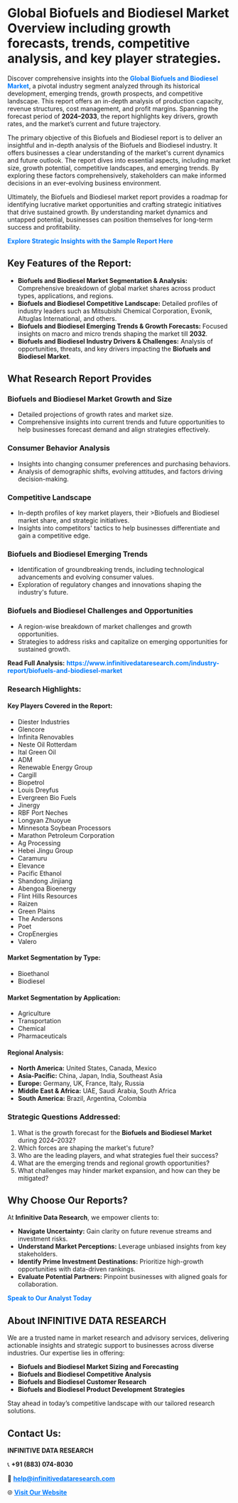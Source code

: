<h1>Global Biofuels and Biodiesel Market Overview including growth forecasts, trends, competitive analysis, and key player strategies.</h1>
<p>
Discover comprehensive insights into the 
<a href="https://www.infinitivedataresearch.com/industry-report/biofuels-and-biodiesel-market" rel="dofollow" style="color: #007BFF; text-decoration: none;"><strong>Global Biofuels and Biodiesel Market</strong></a>, a pivotal industry segment analyzed through its historical development, emerging trends, growth prospects, and competitive landscape. This report offers an in-depth analysis of production capacity, revenue structures, cost management, and profit margins. Spanning the forecast period of <strong>2024–2033</strong>, the report highlights key drivers, growth rates, and the market’s current and future trajectory.
</p>
<p>
The primary objective of this Biofuels and Biodiesel report is to deliver an insightful and in-depth analysis of the Biofuels and Biodiesel industry. It offers businesses a clear understanding of the market's current dynamics and future outlook. The report dives into essential aspects, including market size, growth potential, competitive landscapes, and emerging trends. By exploring these factors comprehensively, stakeholders can make informed decisions in an ever-evolving business environment.
</p>
<p>
Ultimately, the Biofuels and Biodiesel market report provides a roadmap for identifying lucrative market opportunities and crafting strategic initiatives that drive sustained growth. By understanding market dynamics and untapped potential, businesses can position themselves for long-term success and profitability.
</p>
<p>
<a href="https://www.infinitivedataresearch.com/request-sample/reportId=106069" style="color: #007BFF; text-decoration: none;"><strong>Explore Strategic Insights with the Sample Report Here</strong></a>
</p>

<h2>Key Features of the Report:</h2>
<ul>
<li><strong>Biofuels and Biodiesel Market Segmentation & Analysis:</strong> Comprehensive breakdown of global market shares across product types, applications, and regions.</li>
<li><strong>Biofuels and Biodiesel Competitive Landscape:</strong> Detailed profiles of industry leaders such as Mitsubishi Chemical Corporation, Evonik, Altuglas International, and others.</li>
<li><strong>Biofuels and Biodiesel Emerging Trends & Growth Forecasts:</strong> Focused insights on macro and micro trends shaping the market till <strong>2032</strong>.</li>
<li><strong>Biofuels and Biodiesel Industry Drivers & Challenges:</strong> Analysis of opportunities, threats, and key drivers impacting the <strong>Biofuels and Biodiesel Market</strong>.</li>
</ul>

<h2>What Research Report Provides</h2>
<h3>Biofuels and Biodiesel Market Growth and Size</h3>
<ul>
<li>Detailed projections of growth rates and market size.</li>
<li>Comprehensive insights into current trends and future opportunities to help businesses forecast demand and align strategies effectively.</li>
</ul>

<h3>Consumer Behavior Analysis</h3>
<ul>
<li>Insights into changing consumer preferences and purchasing behaviors.</li>
<li>Analysis of demographic shifts, evolving attitudes, and factors driving decision-making.</li>
</ul>

<h3>Competitive Landscape</h3>
<ul>
<li>In-depth profiles of key market players, their >Biofuels and Biodiesel market share, and strategic initiatives.</li>
<li>Insights into competitors' tactics to help businesses differentiate and gain a competitive edge.</li>
</ul>

<h3>Biofuels and Biodiesel Emerging Trends</h3>
<ul>
<li>Identification of groundbreaking trends, including technological advancements and evolving consumer values.</li>
<li>Exploration of regulatory changes and innovations shaping the industry's future.</li>
</ul>

<h3>Biofuels and Biodiesel Challenges and Opportunities</h3>
<ul>
<li>A region-wise breakdown of market challenges and growth opportunities.</li>
<li>Strategies to address risks and capitalize on emerging opportunities for sustained growth.</li>
</ul>
<p><strong>Read Full Analysis:</strong> <a href="https://www.infinitivedataresearch.com/industry-report/biofuels-and-biodiesel-market" rel="dofollow" style="color: #007BFF; text-decoration: none;"><strong>https://www.infinitivedataresearch.com/industry-report/biofuels-and-biodiesel-market</strong></a></p>
<h3>Research Highlights:</h3>
<h4>Key Players Covered in the Report:</h4>
<ul><li>Diester Industries</li><li>Glencore</li><li>Infinita Renovables</li><li>Neste Oil Rotterdam</li><li>Ital Green Oil</li><li>ADM</li><li>Renewable Energy Group</li><li>Cargill</li><li>Biopetrol</li><li>Louis Dreyfus</li><li>Evergreen Bio Fuels</li><li>Jinergy</li><li>RBF Port Neches</li><li>Longyan Zhuoyue</li><li>Minnesota Soybean Processors</li><li>Marathon Petroleum Corporation</li><li>Ag Processing</li><li>Hebei Jingu Group</li><li>Caramuru</li><li>Elevance</li><li>Pacific Ethanol</li><li>Shandong Jinjiang</li><li>Abengoa Bioenergy</li><li>Flint Hills Resources</li><li>Raizen</li><li>Green Plains</li><li>The Andersons</li><li>Poet</li><li>CropEnergies</li><li>Valero</li></ul>
<h4>Market Segmentation by Type:</h4>
<ul><li>Bioethanol</li><li>Biodiesel</li></ul>
<h4>Market Segmentation by Application:</h4>
<ul><li>Agriculture</li><li>Transportation</li><li>Chemical</li><li>Pharmaceuticals</li></ul>

<h4>Regional Analysis:</h4>
<ul>
<li><strong>North America:</strong> United States, Canada, Mexico</li>
<li><strong>Asia-Pacific:</strong> China, Japan, India, Southeast Asia</li>
<li><strong>Europe:</strong> Germany, UK, France, Italy, Russia</li>
<li><strong>Middle East & Africa:</strong> UAE, Saudi Arabia, South Africa</li>
<li><strong>South America:</strong> Brazil, Argentina, Colombia</li>
</ul>

<h3>Strategic Questions Addressed:</h3>
<ol>
<li>What is the growth forecast for the <strong>Biofuels and Biodiesel Market</strong> during 2024–2032?</li>
<li>Which forces are shaping the market's future?</li>
<li>Who are the leading players, and what strategies fuel their success?</li>
<li>What are the emerging trends and regional growth opportunities?</li>
<li>What challenges may hinder market expansion, and how can they be mitigated?</li>
</ol>

<h2>Why Choose Our Reports?</h2>
<p>At <strong>Infinitive Data Research</strong>, we empower clients to:</p>
<ul>
<li><strong>Navigate Uncertainty:</strong> Gain clarity on future revenue streams and investment risks.</li>
<li><strong>Understand Market Perceptions:</strong> Leverage unbiased insights from key stakeholders.</li>
<li><strong>Identify Prime Investment Destinations:</strong> Prioritize high-growth opportunities with data-driven rankings.</li>
<li><strong>Evaluate Potential Partners:</strong> Pinpoint businesses with aligned goals for collaboration.</li>
</ul>
<p><a href="https://www.infinitivedataresearch.com/industry-report/biofuels-and-biodiesel-market" rel="dofollow" style="color: #007BFF; text-decoration: none;"><strong>Speak to Our Analyst Today</strong></a></p>

<h2>About INFINITIVE DATA RESEARCH</h2>
<p>We are a trusted name in market research and advisory services, delivering actionable insights and strategic support to businesses across diverse industries. Our expertise lies in offering:</p>
<ul>
<li><strong>Biofuels and Biodiesel Market Sizing and Forecasting</strong></li>
<li><strong>Biofuels and Biodiesel Competitive Analysis</strong></li>
<li><strong>Biofuels and Biodiesel Customer Research</strong></li>
<li><strong>Biofuels and Biodiesel Product Development Strategies</strong></li>
</ul>
<p>Stay ahead in today’s competitive landscape with our tailored research solutions.</p>

<h2>Contact Us:</h2>
<p><strong>INFINITIVE DATA RESEARCH</strong></p>
<p>📞 <strong>+91 (883) 074-8030</strong></p>
<p>📧 <strong><a href="mailto:help@infinitivedataresearch.com" style="color: #007BFF;">help@infinitivedataresearch.com</a></strong></p>
<p>🌐 <strong><a href="https://www.infinitivedataresearch.com" rel="dofollow" style="color: #007BFF;">Visit Our Website</a></strong></p>